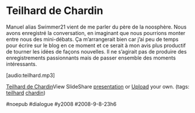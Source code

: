 # Teilhard de Chardin

Manuel alias Swimmer21 vient de me parler du père de la noosphère. Nous avons enregistré la conversation, en imaginant que nous pourrions monter entre nous des mini-débats. Ça m’arrangerait bien car j’ai peu de temps pour écrire sur le blog en ce moment et ce serait à mon avis plus productif de tourner les idées de façons nouvelles. Il ne s’agirait pas de produire des enregistrements passionnants mais de passer ensemble des moments intéressants.

[audio:teilhard.mp3]

[Teilhard de Chardin](http://www.slideshare.net/tcrouzet/teilhard-de-chardin-presentation?src=embed "Teilhard de Chardin")View SlideShare [presentation](http://www.slideshare.net/tcrouzet/teilhard-de-chardin-presentation?src=embed "View Teilhard de Chardin on SlideShare") or [Upload](http://www.slideshare.net/upload?src=embed) your own. (tags: [teilhard](http://slideshare.net/tag/teilhard) [chardin](http://slideshare.net/tag/chardin))


#noepub #dialogue #y2008 #2008-9-8-23h6
